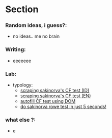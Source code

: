 # Section

### Random ideas, i guess?:
- no ideas.. me no brain


### Writing:
  - eeeeeee


### Lab:
  - typology:
    - [scraping sakinorva's CF test (ID)](id/lab/typology/CF.md) 
    - [scraping sakinorva's CF test (EN)](en/lab/typology/CF.md) 
    - [autofill CF test using DOM](en/lab/typology/cfautofill.md)
    - [do sakinorva rowe test in just 5 seconds!](en/lab/typology/sakirowerandom.md)


### what else ?:
  - e
